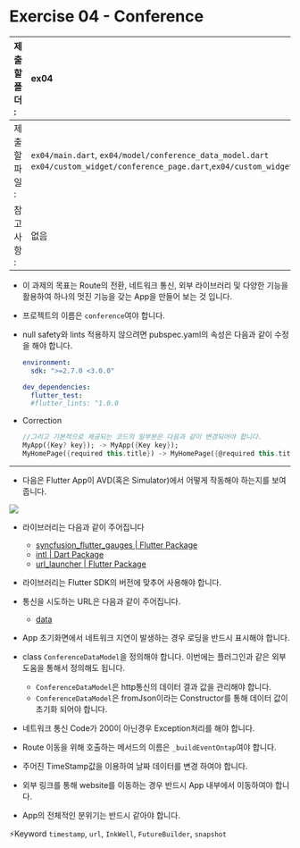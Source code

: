 # Exercise 04 - Conference

| 제출할 폴더 : | ex04                                                         |
| :------------ | :----------------------------------------------------------- |
| 제출할 파일 : | `ex04/main.dart`, `ex04/model/conference_data_model.dart`<br />`ex04/custom_widget/conference_page.dart`,`ex04/custom_widget/details_page.dart` |
| 참고사항 :    | 없음                                                         |

- 이 과제의 목표는 Route의 전환, 네트워크 통신, 외부 라이브러리 및 다양한 기능을 활용하여 하나의 멋진 기능을 갖는 App을 만들어 보는 것 입니다.

- 프로젝트의 이름은 `conference`여야 합니다.

- null safety와 lints 적용하지 않으려면 pubspec.yaml의 속성은 다음과 같이 수정을 해야 합니다.

  ```yaml
  environment:
    sdk: ">=2.7.0 <3.0.0"
  
  dev_dependencies:
    flutter_test:
  	#flutter_lints: ^1.0.0
  ```

- Correction

  ```dart
  //그리고 기본적으로 제공되는 코드의 일부분은 다음과 같이 변경되어야 합니다.
  MyApp({Key? key}); -> MyApp({Key key});
  MyHomePage({required this.title}) -> MyHomePage({@required this.title})
  ```

---

- 다음은 Flutter App이 AVD(혹은 Simulator)에서 어떻게 작동해야 하는지를 보여줍니다.

<img  align="center" src="../../.src/day03_ex04_00.gif">  


  - 라이브러리는 다음과 같이 주어집니다
    - [syncfusion_flutter_gauges | Flutter Package](https://pub.dev/packages/syncfusion_flutter_gauges)
    - [intl | Dart Package](https://pub.dev/packages/intl)
    - [url_launcher | Flutter Package](https://pub.dev/packages/url_launcher)
    
- 라이브러리는 Flutter SDK의 버전에 맞추어 사용해야 합니다.

- 통신을 시도하는 URL은 다음과 같이 주어집니다.
  - [data](https://raw.githubusercontent.com/junsuk5/mock_json/main/conferences.json)
  
- App 초기화면에서 네트워크 지연이 발생하는 경우 로딩을 반드시 표시해야 합니다.
  
- class `ConferenceDataModel`을 정의해야 합니다. 이번에는 플러그인과 같은 외부 도움을 통해서 정의해도 됩니다.
  - `ConferenceDataModel`은 http통신의 데이터 결과 값을 관리해야 합니다.
  - `ConferenceDataModel`은 fromJson이라는 Constructor를 통해 데이터 값이 초기화 되어야 합니다.

- 네트워크 통신 Code가 200이 아닌경우 Exception처리를 해야 합니다.

- Route 이동을 위해 호출하는 메서드의 이름은 `_buildEventOntap`여야 합니다.

- 주어진 TimeStamp값을 이용하여 날짜 데이터를 변경 하여야 합니다.

- 외부 링크를 통해 website를 이동하는 경우 반드시 App 내부에서 이동하여야 합니다.

- App의 전체적인 분위기는 반드시 같아야 합니다.

⚡️Keyword
`timestamp`, `url`, `InkWell`, `FutureBuilder`, `snapshot`